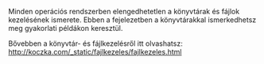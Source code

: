 Minden operációs rendszerben elengedhetetlen a könyvtárak és fájlok kezelésének ismerete. Ebben a fejelezetben a könyvtárakkal ismerkedhetsz meg gyakorlati példákon keresztül.

Bővebben a könyvtár- és fájlkezelésről itt olvashatsz: http://koczka.com/_static/fajlkezeles/fajlkezeles.html
